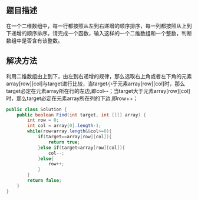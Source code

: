 ## 题目描述
在一个二维数组中，每一行都按照从左到右递增的顺序排序，每一列都按照从上到下递增的顺序排序。请完成一个函数，输入这样的一个二维数组和一个整数，判断数组中是否含有该整数。

## 解决方法

利用二维数组由上到下，由左到右递增的规律，那么选取右上角或者左下角的元素array[row][col]与target进行比较，当target小于元素array[row][col]时，那么target必定在元素array所在行的左边,即col--；当target大于元素array[row][col]时，那么target必定在元素array所在列的下边,即row++；

```java
public class Solution {
    public boolean Find(int target, int [][] array) {
        int row = 0;
        int col = array[0].length-1;
        while(row<array.length&&col>=0){
            if(target==array[row][col]){
                return true;
            }else if(target<array[row][col]){
                col--;
            }else{
                row++;
            }
        }
        return false;
    }
}
```